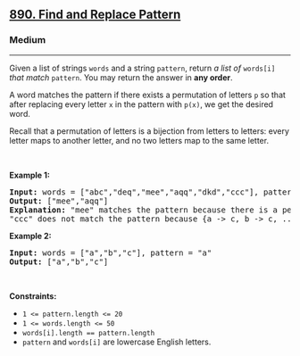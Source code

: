 <h2><a href="https://leetcode.com/problems/find-and-replace-pattern/">890. Find and Replace Pattern</a></h2><h3>Medium</h3><hr><div style="user-select: auto;"><p style="user-select: auto;">Given a list of strings <code style="user-select: auto;">words</code> and a string <code style="user-select: auto;">pattern</code>, return <em style="user-select: auto;">a list of</em> <code style="user-select: auto;">words[i]</code> <em style="user-select: auto;">that match</em> <code style="user-select: auto;">pattern</code>. You may return the answer in <strong style="user-select: auto;">any order</strong>.</p>

<p style="user-select: auto;">A word matches the pattern if there exists a permutation of letters <code style="user-select: auto;">p</code> so that after replacing every letter <code style="user-select: auto;">x</code> in the pattern with <code style="user-select: auto;">p(x)</code>, we get the desired word.</p>

<p style="user-select: auto;">Recall that a permutation of letters is a bijection from letters to letters: every letter maps to another letter, and no two letters map to the same letter.</p>

<p style="user-select: auto;">&nbsp;</p>
<p style="user-select: auto;"><strong style="user-select: auto;">Example 1:</strong></p>

<pre style="user-select: auto;"><strong style="user-select: auto;">Input:</strong> words = ["abc","deq","mee","aqq","dkd","ccc"], pattern = "abb"
<strong style="user-select: auto;">Output:</strong> ["mee","aqq"]
<strong style="user-select: auto;">Explanation:</strong> "mee" matches the pattern because there is a permutation {a -&gt; m, b -&gt; e, ...}. 
"ccc" does not match the pattern because {a -&gt; c, b -&gt; c, ...} is not a permutation, since a and b map to the same letter.
</pre>

<p style="user-select: auto;"><strong style="user-select: auto;">Example 2:</strong></p>

<pre style="user-select: auto;"><strong style="user-select: auto;">Input:</strong> words = ["a","b","c"], pattern = "a"
<strong style="user-select: auto;">Output:</strong> ["a","b","c"]
</pre>

<p style="user-select: auto;">&nbsp;</p>
<p style="user-select: auto;"><strong style="user-select: auto;">Constraints:</strong></p>

<ul style="user-select: auto;">
	<li style="user-select: auto;"><code style="user-select: auto;">1 &lt;= pattern.length &lt;= 20</code></li>
	<li style="user-select: auto;"><code style="user-select: auto;">1 &lt;= words.length &lt;= 50</code></li>
	<li style="user-select: auto;"><code style="user-select: auto;">words[i].length == pattern.length</code></li>
	<li style="user-select: auto;"><code style="user-select: auto;">pattern</code> and <code style="user-select: auto;">words[i]</code> are lowercase English letters.</li>
</ul>
</div>